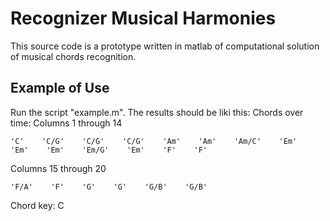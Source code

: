 # Recognizer Musical Harmonies
This source code is a prototype written in matlab of computational solution of musical chords recognition.

## Example of Use
Run the script "example.m". The results should be liki this:
Chords over time: 
  Columns 1 through 14

    'C'    'C/G'    'C/G'    'C/G'    'Am'    'Am'    'Am/C'    'Em'    'Em'    'Em'    'Em/G'    'Em'    'F'    'F'

  Columns 15 through 20

    'F/A'    'F'    'G'    'G'    'G/B'    'G/B'

Chord key: 
C

